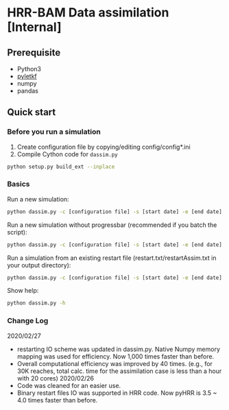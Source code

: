 # HRR-BAM Data assimilation [Internal]  

## Prerequisite
- Python3  
- [pyletkf](https://github.com/windsor718/pyletkf)  
- numpy  
- pandas  

## Quick start  
### Before you run a simulation  
1. Create configuration file by copying/editing config/config*.ini  
2. Compile Cython code for `dassim.py`  
```bash
python setup.py build_ext --inplace  
```
### Basics  
Run a new simulation:  
```bash
python dassim.py -c [configuration file] -s [start date] -e [end date]  -v
```
Run a new simulation without progressbar (recommended if you batch the script):  
```bash
python dassim.py -c [configuration file] -s [start date] -e [end date]  
```
Run a simulation from an existing restart file (restart.txt/restartAssim.txt in your output directory):  
```bash
python dassim.py -c [configuration file] -s [start date] -e [end date] --restart
```
Show help:
```bash
python dassim.py -h
```

### Change Log  
2020/02/27
- restarting IO scheme was updated in dassim.py. Native Numpy memory mapping was used for efficiency. Now 1,000 times faster than before.
- Overall computational efficiency was improved by 40 times. (e.g., for 30K reaches, total calc. time for the assimilation case is less than a hour with 20 cores)
2020/02/26  
- Code was cleaned for an easier use.  
- Binary restart files IO was supported in HRR code. Now pyHRR is 3.5 ~ 4.0 times faster than before.  
